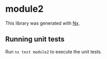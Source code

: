 # module2

This library was generated with [Nx](https://nx.dev).

## Running unit tests

Run `nx test module2` to execute the unit tests.
